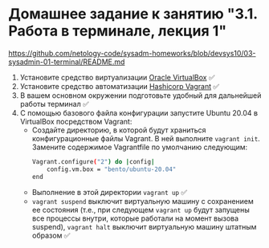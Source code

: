 # Домашнее задание к занятию "3.1. Работа в терминале, лекция 1"

https://github.com/netology-code/sysadm-homeworks/blob/devsys10/03-sysadmin-01-terminal/README.md

1. Установите средство виртуализации [Oracle VirtualBox](https://www.virtualbox.org/) ✅
2. Установите средство автоматизации [Hashicorp Vagrant](https://www.vagrantup.com/) ✅
3. В вашем основном окружении подготовьте удобный для дальнейшей работы терминал ✅
4. С помощью базового файла конфигурации запустите Ubuntu 20.04 в VirtualBox посредством Vagrant:
    * Создайте директорию, в которой будут храниться конфигурационные файлы Vagrant. В ней выполните `vagrant init`. Замените содержимое Vagrantfile по умолчанию следующим:
        ```bash
        Vagrant.configure("2") do |config|
            config.vm.box = "bento/ubuntu-20.04"
        end
        ```
    * Выполнение в этой директории `vagrant up` ✅
    * `vagrant suspend` выключит виртуальную машину с сохранением ее состояния (т.е., при следующем `vagrant up` будут запущены все процессы внутри, которые работали на момент вызова suspend), `vagrant halt` выключит виртуальную машину штатным образом ✅
